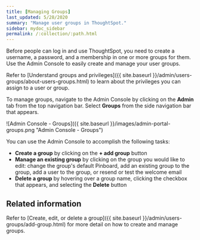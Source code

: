 ```yaml
---
title: [Managing Groups]
last_updated: 5/28/2020
summary: "Manage user groups in ThoughtSpot."
sidebar: mydoc_sidebar
permalink: /:collection/:path.html
---
```

Before people can log in and use ThoughtSpot, you need to create a username, a
password, and a membership in one or more groups for them. Use the Admin Console to easily create and manage your user groups.

Refer to [Understand groups and privileges]({{ site.baseurl }}/admin/users-groups/about-users-groups.html) to learn about the privileges you can assign to a user or group.

To manage groups, navigate to the Admin Console by clicking on the **Admin** tab from the top navigation bar. Select **Groups** from the side navigation bar that appears.

![Admin Console - Groups]({{ site.baseurl }}/images/admin-portal-groups.png "Admin Console - Groups")

You can use the Admin Console to accomplish the following tasks:
* **Create a group** by clicking on the **+ add group** button
* **Manage an existing group** by clicking on the group you would like to edit: change the group's default Pinboard, add an existing group to the group, add a user to the group, or resend or test the welcome email
* **Delete a group** by hovering over a group name, clicking the checkbox that appears, and selecting the **Delete** button

## Related information

Refer to [Create, edit, or delete a group]({{ site.baseurl }}/admin/users-groups/add-group.html) for more detail on how to create and manage groups.
